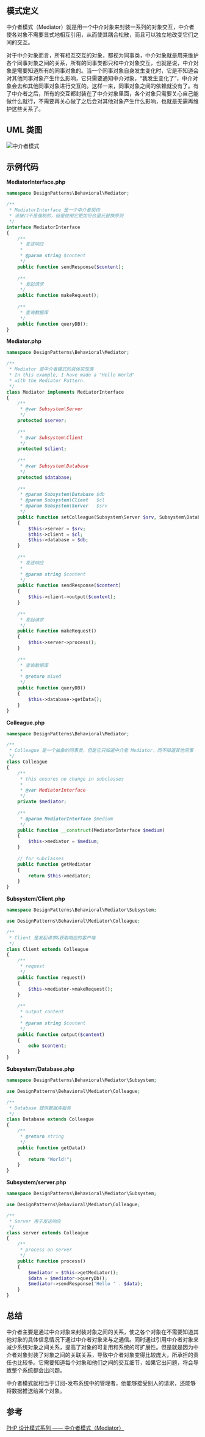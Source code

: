 ## 模式定义
中介者模式（Mediator）就是用一个中介对象来封装一系列的对象交互，中介者使各对象不需要显式地相互引用，从而使其耦合松散，而且可以独立地改变它们之间的交互。

对于中介对象而言，所有相互交互的对象，都视为同事类，中介对象就是用来维护各个同事对象之间的关系，所有的同事类都只和中介对象交互，也就是说，中介对象是需要知道所有的同事对象的。当一个同事对象自身发生变化时，它是不知道会对其他同事对象产生什么影响，它只需要通知中介对象，“我发生变化了”，中介对象会去和其他同事对象进行交互的。这样一来，同事对象之间的依赖就没有了。有了中介者之后，所有的交互都封装在了中介对象里面，各个对象只需要关心自己能做什么就行，不需要再关心做了之后会对其他对象产生什么影响，也就是无需再维护这些关系了。


## UML 类图
![中介者模式](http://7xkt52.com1.z0.glb.clouddn.com/markdown/1467901461099.png)


## 示例代码

**MediatorInterface.php**

```php
namespace DesignPatterns\Behavioral\Mediator;

/**
 * MediatorInterface 是一个中介者契约
 * 该接口不是强制的，但是使用它更加符合里氏替换原则
 */
interface MediatorInterface
{
    /**
     * 发送响应
     *
     * @param string $content
     */
    public function sendResponse($content);
    
    /**
     * 发起请求
     */
    public function makeRequest();
    
    /**
     * 查询数据库
     */
    public function queryDB();
}
```

**Mediator.php**

```php
namespace DesignPatterns\Behavioral\Mediator;

/**
 * Mediator 是中介者模式的具体实现类
 * In this example, I have made a "Hello World" 
 * with the Mediator Pattern.
 */
class Mediator implements MediatorInterface
{
    /**
     * @var Subsystem\Server
     */
    protected $server;
    
    /**
     * @var Subsystem\Client
     */
    protected $client;
    
    /**
     * @var Subsystem\Database
     */
    protected $database;
    
    /**
     * @param Subsystem\Database $db
     * @param Subsystem\Client   $cl
     * @param Subsystem\Server   $srv
     */
    public function setColleague(Subsystem\Server $srv, Subsystem\Database $db, Subsystem\Client $cl)
    {
        $this->server = $srv;
        $this->client = $cl;
        $this->database = $db;
    }
    
    /**
     * 发送响应
     *
     * @param string $content
     */
    public function sendResponse($content)
    {
        $this->client->output($content);
    }
    
    /**
     * 发起请求
     */
    public function makeRequest()
    {
        $this->server->process();
    }
    
    /**
     * 查询数据库
     * 
     * @return mixed
     */
    public function queryDB()
    {
        $this->database->getData();
    }
}
```


**Colleague.php**

```php
namespace DesignPatterns\Behavioral\Mediator;

/**
 * Colleague 是一个抽象的同事类，但是它只知道中介者 Mediator，而不知道其他同事
 */
class Colleague
{
    /**
     * this ensures no change in subclasses
     *
     * @var MediatorInterface
     */
    private $mediator;
    
    /**
     * @param MediatorInterface $medium
     */
    public function __construct(MediatorInterface $medium)
    {
        $this->mediator = $medium;
    }
    
    // for subclasses
    public function getMediator
    {
        return $this->mediator;
    }
}
```

**Subsystem/Client.php**

```php
namespace DesignPatterns\Behavioral\Mediator\Subsystem;

use DesignPatterns\Behavioral\Mediator\Colleague;

/**
 * Client 是发起请求&获取响应的客户端
 */
class Client extends Colleague
{
    /**
     * request
     */
    public function request()
    {
        $this->mediator->makeRequest();
    }
    
    /**
     * output content
     *
     * @param string $content
     */
    public function output($content)
    {
        echo $content;
    }
}
```

**Subsystem/Database.php**

```php
namespace DesignPatterns\Behavioral\Mediator\Subsystem;

use DesignPatterns\Behavioral\Mediator\Colleague;

/**
 * Database 提供数据库服务
 */
class Database extends Colleague
{
    /**
     * @return string
     */
    public function getData()
    {
        return "World!";
    }
}
```

**Subsystem/server.php**

```php
namespace DesignPatterns\Behavioral\Mediator\Subsystem;

use DesignPatterns\Behavioral\Mediator\Colleague;

/**
 * Server 用于发送响应
 */
class server extends Colleague
{
    /**
     * process on server
     */
    public function process()
    {
        $mediator = $this->getMediator();
        $data = $mediator->queryDb();
        $mediator->sendResponse('Hello ' . $data);
    }
}
```


## 总结
中介者主要是通过中介对象来封装对象之间的关系，使之各个对象在不需要知道其他对象的具体信息情况下通过中介者对象来与之通信。同时通过引用中介者对象来减少系统对象之间关系，提高了对象的可复用和系统的可扩展性。但是就是因为中介者对象封装了对象之间的关联关系，导致中介者对象变得比较庞大，所承担的责任也比较多。它需要知道每个对象和他们之间的交互细节，如果它出问题，将会导致整个系统都会出问题。

中介者模式就相当于订阅-发布系统中的管理者，他能够接受别人的请求，还能够将数据推送给某个对象。


## 参考
[PHP 设计模式系列 —— 中介者模式（Mediator）](http://laravelacademy.org/post/2894.html)

